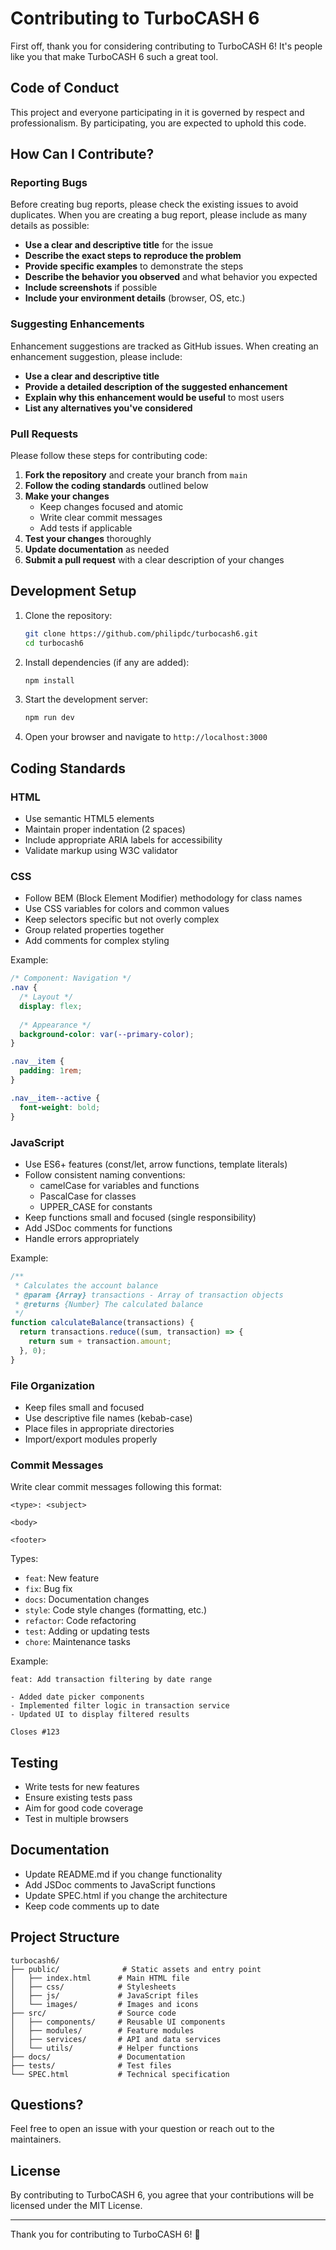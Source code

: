 # Contributing to TurboCASH 6

First off, thank you for considering contributing to TurboCASH 6! It's people like you that make TurboCASH 6 such a great tool.

## Code of Conduct

This project and everyone participating in it is governed by respect and professionalism. By participating, you are expected to uphold this code.

## How Can I Contribute?

### Reporting Bugs

Before creating bug reports, please check the existing issues to avoid duplicates. When you are creating a bug report, please include as many details as possible:

* **Use a clear and descriptive title** for the issue
* **Describe the exact steps to reproduce the problem**
* **Provide specific examples** to demonstrate the steps
* **Describe the behavior you observed** and what behavior you expected
* **Include screenshots** if possible
* **Include your environment details** (browser, OS, etc.)

### Suggesting Enhancements

Enhancement suggestions are tracked as GitHub issues. When creating an enhancement suggestion, please include:

* **Use a clear and descriptive title**
* **Provide a detailed description of the suggested enhancement**
* **Explain why this enhancement would be useful** to most users
* **List any alternatives you've considered**

### Pull Requests

Please follow these steps for contributing code:

1. **Fork the repository** and create your branch from `main`
2. **Follow the coding standards** outlined below
3. **Make your changes**
   - Keep changes focused and atomic
   - Write clear commit messages
   - Add tests if applicable
4. **Test your changes** thoroughly
5. **Update documentation** as needed
6. **Submit a pull request** with a clear description of your changes

## Development Setup

1. Clone the repository:
   ```bash
   git clone https://github.com/philipdc/turbocash6.git
   cd turbocash6
   ```

2. Install dependencies (if any are added):
   ```bash
   npm install
   ```

3. Start the development server:
   ```bash
   npm run dev
   ```

4. Open your browser and navigate to `http://localhost:3000`

## Coding Standards

### HTML
- Use semantic HTML5 elements
- Maintain proper indentation (2 spaces)
- Include appropriate ARIA labels for accessibility
- Validate markup using W3C validator

### CSS
- Follow BEM (Block Element Modifier) methodology for class names
- Use CSS variables for colors and common values
- Keep selectors specific but not overly complex
- Group related properties together
- Add comments for complex styling

Example:
```css
/* Component: Navigation */
.nav {
  /* Layout */
  display: flex;
  
  /* Appearance */
  background-color: var(--primary-color);
}

.nav__item {
  padding: 1rem;
}

.nav__item--active {
  font-weight: bold;
}
```

### JavaScript
- Use ES6+ features (const/let, arrow functions, template literals)
- Follow consistent naming conventions:
  - camelCase for variables and functions
  - PascalCase for classes
  - UPPER_CASE for constants
- Keep functions small and focused (single responsibility)
- Add JSDoc comments for functions
- Handle errors appropriately

Example:
```javascript
/**
 * Calculates the account balance
 * @param {Array} transactions - Array of transaction objects
 * @returns {Number} The calculated balance
 */
function calculateBalance(transactions) {
  return transactions.reduce((sum, transaction) => {
    return sum + transaction.amount;
  }, 0);
}
```

### File Organization
- Keep files small and focused
- Use descriptive file names (kebab-case)
- Place files in appropriate directories
- Import/export modules properly

### Commit Messages
Write clear commit messages following this format:
```
<type>: <subject>

<body>

<footer>
```

Types:
- `feat`: New feature
- `fix`: Bug fix
- `docs`: Documentation changes
- `style`: Code style changes (formatting, etc.)
- `refactor`: Code refactoring
- `test`: Adding or updating tests
- `chore`: Maintenance tasks

Example:
```
feat: Add transaction filtering by date range

- Added date picker components
- Implemented filter logic in transaction service
- Updated UI to display filtered results

Closes #123
```

## Testing

- Write tests for new features
- Ensure existing tests pass
- Aim for good code coverage
- Test in multiple browsers

## Documentation

- Update README.md if you change functionality
- Add JSDoc comments to JavaScript functions
- Update SPEC.html if you change the architecture
- Keep code comments up to date

## Project Structure

```
turbocash6/
├── public/              # Static assets and entry point
│   ├── index.html      # Main HTML file
│   ├── css/            # Stylesheets
│   ├── js/             # JavaScript files
│   └── images/         # Images and icons
├── src/                # Source code
│   ├── components/     # Reusable UI components
│   ├── modules/        # Feature modules
│   ├── services/       # API and data services
│   └── utils/          # Helper functions
├── docs/               # Documentation
├── tests/              # Test files
└── SPEC.html           # Technical specification
```

## Questions?

Feel free to open an issue with your question or reach out to the maintainers.

## License

By contributing to TurboCASH 6, you agree that your contributions will be licensed under the MIT License.

---

Thank you for contributing to TurboCASH 6! 🚀
